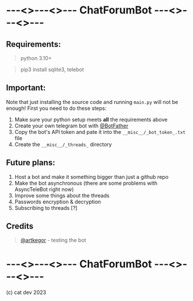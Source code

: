 # ---<>---<>--- ChatForumBot ---<>---<>---
## Requirements:

> python 3.10+

> pip3 install sqlite3, telebot

## Important:

Note that just installing the source code and running ```main.py``` will not be enough! First you need to do these steps:
1. Make sure your python setup meets **all** the requirements above
2. Create your own telegram bot with [@BotFather](https://telegram.me/BotFather)
3. Copy the bot's API token and pate it into the ```__misc__/_bot_token_.txt``` file
4. Create the ```__misc__/_threads_``` directory

## Future plans:

1. Host a bot and make it something bigger than just a github repo
2. Make the bot asynchronous (there are some problems with AsyncTeleBot right now)
3. Improve some things about the threads
4. Passwords encryption & decryption
5. Subscribing to threads [?]

## Credits
> [@artkegor](https://github.com/artkegor) - testing the bot
# ---<>---<>--- ChatForumBot ---<>---<>---
(c) cat dev 2023
